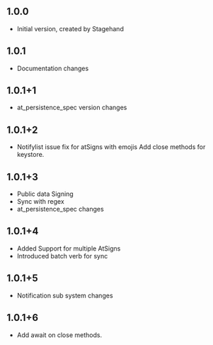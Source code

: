 ## 1.0.0
- Initial version, created by Stagehand
## 1.0.1
- Documentation changes
## 1.0.1+1
- at_persistence_spec version changes
## 1.0.1+2
- Notifylist issue fix for atSigns with emojis Add close methods for keystore.

## 1.0.1+3

- Public data Signing
- Sync with regex
- at_persistence_spec changes

## 1.0.1+4

- Added Support for multiple AtSigns
- Introduced batch verb for sync

## 1.0.1+5

- Notification sub system changes

## 1.0.1+6

- Add await on close methods.